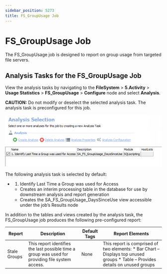 ```yaml
---
sidebar_position: 5273
title: FS_GroupUsage Job
---
```


# FS\_GroupUsage Job

The FS\_GroupUsage job is designed to report on group usage from targeted file servers.

## Analysis Tasks for the FS\_GroupUsage Job

View the analysis tasks by navigating to the **FileSystem** > **5.Activity** > **Usage Statistics** > **FS\_GroupUsage** > **Configure** node and select **Analysis**.

**CAUTION:** Do not modify or deselect the selected analysis task. The analysis task is preconfigured for this job.

![Analysis Tasks for the FS_GroupUsage Job](../../../../../../../../static/images/AccessAnalyzer_12.0/Content/Resources/Images/EnterpriseAuditor/Solutions/FileSystem/Activity/UsageStatistics/GroupUsageAnalysis.png "Analysis Tasks for the FS_GroupUsage Job")

The following analysis task is selected by default:

* 1. Identify Last Time a Group was used for Access

  * Creates an interim processing table in the database for use by downstream analysis and report generation
  * Creates the SA\_FS\_GroupUsage\_DaysSinceUse view accessible under the job’s Results node

In addition to the tables and views created by the analysis task, the FS\_GroupUsage job produces the following pre-configured report:

| Report | Description | Default Tags | Report Elements |
| --- | --- | --- | --- |
| Stale Groups | This report identifies the last possible time a group was used for providing file system access. | None | This report is comprised of two elements:   * Bar Chart – Displays top unused groups * Table – Provides details on unused groups |